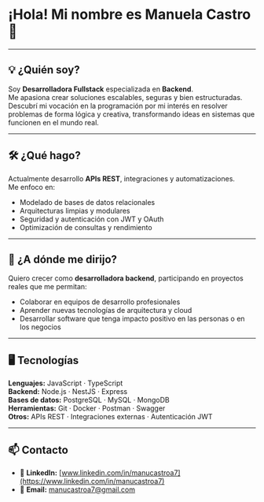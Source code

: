 # ¡Hola! Mi nombre es Manuela Castro 👋

---

## 💡 ¿Quién soy?
Soy **Desarrolladora Fullstack** especializada en **Backend**.  
Me apasiona crear soluciones escalables, seguras y bien estructuradas.  
Descubrí mi vocación en la programación por mi interés en resolver problemas de forma lógica y creativa, transformando ideas en sistemas que funcionen en el mundo real.

---

## 🛠 ¿Qué hago?
Actualmente desarrollo **APIs REST**, integraciones y automatizaciones.  
Me enfoco en:
- Modelado de bases de datos relacionales
- Arquitecturas limpias y modulares
- Seguridad y autenticación con JWT y OAuth
- Optimización de consultas y rendimiento

---

## 🚀 ¿A dónde me dirijo?
Quiero crecer como **desarrolladora backend**, participando en proyectos reales que me permitan:
- Colaborar en equipos de desarrollo profesionales
- Aprender nuevas tecnologías de arquitectura y cloud
- Desarrollar software que tenga impacto positivo en las personas o en los negocios

---

## 🖥 Tecnologías
**Lenguajes:** JavaScript · TypeScript  
**Backend:** Node.js · NestJS · Express  
**Bases de datos:** PostgreSQL · MySQL · MongoDB  
**Herramientas:** Git · Docker · Postman · Swagger  
**Otros:** APIs REST · Integraciones externas · Autenticación JWT

---

## 📫 Contacto
- 💼 **LinkedIn:** [www.linkedin.com/in/manucastroa7](https://www.linkedin.com/in/manucastroa7)  
- 📧 **Email:** manucastroa7@gmail.com

